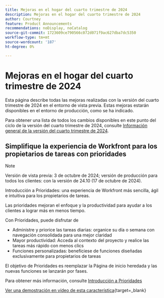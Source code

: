 ```yaml
---
title: Mejoras en el hogar del cuarto trimestre de 2024
description: Mejoras en el hogar del cuarto trimestre de 2024
author: Courtney
feature: Product Announcements
recommendations: noDisplay, noCatalog
source-git-commit: 1723609ce790566c072d071f9ac627dba7dc5350
workflow-type: tm+mt
source-wordcount: '187'
ht-degree: 0%

---
```


# Mejoras en el hogar del cuarto trimestre de 2024

Esta página describe todas las mejoras realizadas con la versión del cuarto trimestre de 2024 en el entorno de vista previa. Estas mejoras estarán disponibles en el entorno de producción, como se ha indicado.

Para obtener una lista de todos los cambios disponibles en este punto del ciclo de la versión del cuarto trimestre de 2024, consulte [Información general de la versión del cuarto trimestre de 2024](/help/quicksilver/product-announcements/product-releases/24-q4-release-activity/24-q4-release-overview.md).

## Simplifique la experiencia de Workfront para los propietarios de tareas con prioridades

>[!NOTE]
>
>Versión de vista previa: 3 de octubre de 2024; versión de producción para todos los clientes: con la versión de 24.10 (17 de octubre de 2024).

Introducción a Prioridades: una experiencia de Workfront más sencilla, ágil e intuitiva para los propietarios de tareas.

Las prioridades mejoran el enfoque y la productividad para ayudar a los clientes a lograr más en menos tiempo.

Con Prioridades, puede disfrutar de

* Administre y priorice las tareas diarias: organice su día o semana con navegación consolidada para una mejor claridad
* Mayor productividad: Acceda al contexto del proyecto y realice las tareas más rápido con menos clics
* Funciones personalizadas: benefíciese de funciones diseñadas exclusivamente para propietarios de tareas

El objetivo de Prioridades es reemplazar la Página de inicio heredada y las nuevas funciones se lanzarán por fases.

Para obtener más información, consulte [Introducción a Prioridades](/help/quicksilver/workfront-basics/priorities/get-started-with-priorities.md)

[Ver una demostración en vídeo de esta característica](https://video.tv.adobe.com/v/3434848/){target=_blank}
